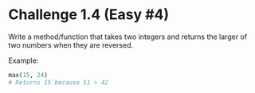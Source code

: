 # Challenge 1.4 (Easy #4)
Write a method/function that takes two integers and returns the larger of two numbers when they are reversed.

Example:
```ruby
max(15, 24) 
# Returns 15 because 51 > 42
```
